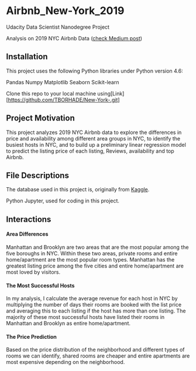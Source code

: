 # Airbnb_New-York_2019
Udacity Data Scientist Nanodegree Project

Analysis on 2019 NYC Airbnb Data ([check Medium post]())

## Installation
This project uses the following Python libraries under Python version 4.6:

  Pandas 
  Numpy 
  Matplotlib 
  Seaborn 
  Scikit-learn

Clone this repo to your local machine using[Link][https://github.com/TBORHADE/New-York-.git]

## Project Motivation
This project analyzes 2019 NYC Airbnb data to explore the differences in price and availability among different area groups in NYC, to identify the busiest hosts in NYC, and to build up a preliminary linear regression model to predict the listing price of each listing, Reviews, availability and top Airbnb.

## File Descriptions
The database used in this project is, originally from [Kaggle](https://www.kaggle.com/dgomonov/new-york-city-airbnb-open-data).

Python Jupyter, used for coding in this project.

## Interactions

#### Area Differences
Manhattan and Brooklyn are two areas that are the most popular among the five boroughs in NYC. Within these two areas, private rooms and entire home/apartment are the most popular room types. Manhattan has the greatest listing price among the five cities and entire home/apartment are most loved by visitors.

#### The Most Successful Hosts
In my analysis, I calculate the average revenue for each host in NYC by multiplying the number of days their rooms are booked with the list price and averaging this to each listing if the host has more than one listing. The majority of these most successful hosts have listed their rooms in Manhattan and Brooklyn as entire home/apartment.

#### The Price Prediction
Based on the price distribution of the neighborhood and different types of rooms we can identify, shared rooms are cheaper and entire apartments are most expensive depending on the neighborhood.  

